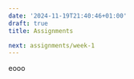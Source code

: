 ```yaml
---
date: '2024-11-19T21:40:46+01:00'
draft: true
title: Assignments

next: assignments/week-1
---
```

eooo